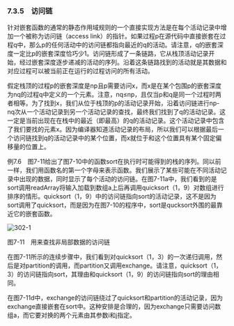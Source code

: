 ### 7.3.5　访问链

针对嵌套函数的通常的静态作用域规则的一个直接实现方法是在每个活动记录中增加一个被称为访问链（access link）的指针。如果过程p在源代码中直接嵌套在过程q中，那么p的任何活动中的访问链都指向最近的q的活动。请注意，q的嵌套深度一定比p的嵌套深度恰巧少1。访问链形成了一条链路，它从栈顶活动记录开始，经过嵌套深度逐步递减的活动的序列。沿着这条链路找到的活动就是其数据和对应过程可以被当前正在运行的过程访问的所有活动。

假定栈顶的过程p的嵌套深度是np且p需要访问x，而x是在某个包围p的嵌套深度为nq的过程q中定义的一个元素。注意，nq≤np，且仅当p和q是同一个过程时两者相等。为了找到x，我们从位于栈顶的p的活动记录开始，沿着访问链进行np-nq次从一个活动记录到另一个活动记录的查找，最终我们找到了q的活动记录。这一定是当前出现在在栈中的最近（即最高）的q的活动记录。这个活动记录中包含了我们要找的元素x。因为编译器知道活动记录的布局，所以我们可以根据最后一个访问链找到q的活动记录中的某个位置，而x就位于和这个位置具有某个固定偏移量的位置上。

例7.6　图7-11给出了图7-10中的函数sort在执行时可能得到的栈的序列。同以前一样，我们用函数名的第一个字母来表示函数。我们展示了某些可能在不同活动记录中出现的数据，同时显示了每个活动的访问链。在图7-11a中，我们看到的是sort调用readArray将输入加载到数组a上后再调用quicksort（1，9）对数组进行排序的情形。quicksort（1，9）中的访问链指向sort的活动记录，这不是因为sort调用了quicksort，而是因为在图7-10的程序中，sort是qucksort外围的最靠近它的嵌套函数。

![302-1](../Images/image04484.jpeg)

图7-11　用来查找非局部数据的访问链

在图7-11所示的连续步骤中，我们看到对quicksort（1，3）的一次递归调用，然后是对partition的调用，而partition又调用exchange。请注意，quicksort（1，3）的访问链指向sort，其理由和quicksort（1，9）的访问链指向sort的理由相同。

在图7-11d中，exchange的访问链绕过了quicksort和partition的活动记录，因为exchange直接嵌套在sort中。这种安排是合理的，因为exchange只需要访问数组a，而它要对换的两个元素由其参数i和j指定。